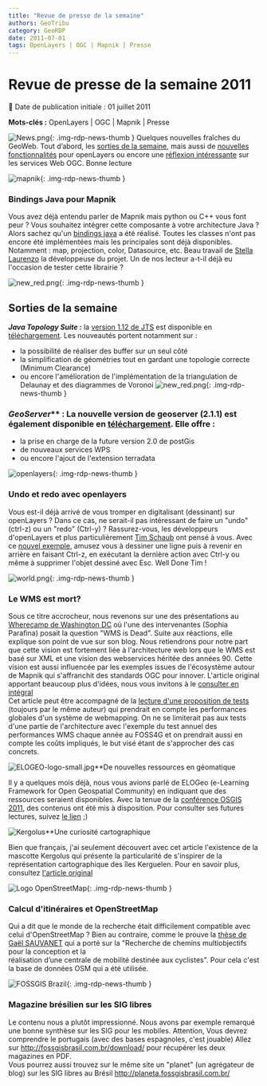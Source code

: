 ```yaml
---
title: "Revue de presse de la semaine"
authors: GeoTribu
category: GeoRDP
date: 2011-07-01
tags: OpenLayers | OGC | Mapnik | Presse
---
```


# Revue de presse de la semaine 2011


:calendar: Date de publication initiale : 01 juillet 2011

**Mots-clés :** OpenLayers | OGC | Mapnik | Presse


![News.png](https://cdn.geotribu.fr/images/internal/icons-rdp-news/news.png){: .img-rdp-news-thumb }
 Quelques nouvelles fraîches du GeoWeb. Tout d’abord, les [sorties de la semaine](#nouveaute), mais aussi de [nouvelles fonctionnalités](#ol) pour openLayers ou encore une [réflexion intéressante](#wms) sur les services Web OGC. Bonne lecture




 ![mapnik](http://www.geotribu.net/sites/default/files/Tuto/img/Blog/Mapnik/mapnik-logo.png){: .img-rdp-news-thumb }

### Bindings Java pour Mapnik

 Vous avez déjà entendu parler de Mapnik mais python ou C++ vous font peur ? Vous souhaitez intégrer cette composante à votre architecture Java ? Alors sachez qu'un [bindings java](https://github.com/stellaeof/mapnik-jni) a été réalisé. Toutes les classes n'ont pas encore été implémentées mais les principales sont déjà disponibles. Notamment : map, projection, color, Datasource, etc. Beau travail de [Stella Laurenzo](https://github.com/stellaeof) la développeuse du projet. Un de nos lecteur a-t-il déjà eu l'occasion de tester cette librairie ?




 ![new_red.png](http://geotribu.net/sites/default/files/Tuto/img/Blog/new_red.png){: .img-rdp-news-thumb }

## Sorties de la semaine

 ***Java Topology Suite :*** la [version 1.12 de JTS](http://t.co/PbQmNAv) est disponible en [téléchargement](http://sourceforge.net/projects/jts-topo-suite/files/jts/1.12/jts-1.12.zip/download). Les nouveautés portent notamment sur :  


 * la possibilité de réaliser des buffer sur un seul côté
 * la simplification de géométries tout en gardant une topologie correcte (Minimum Clearance)
 * ou encore l'amélioration de l'implémentation de la triangulation de Delaunay et des diagrammes de Voronoi
  ![new_red.png](http://www.geotribu.net/sites/default/files/Tuto/img/Blog/geoserver/GeoServer_logo.png){: .img-rdp-news-thumb }

### *GeoServer*** : La nouvelle version de geoserver (2.1.1) est également disponible en [téléchargement](http://geoserver.org/display/GEOS/GeoServer+2.1.1). Elle offre :

  * la prise en charge de la future version 2.0 de postGis
 * de nouveaux services WPS
 * ou encore l'ajout de l'extension terradata



 ![openlayers](https://cdn.geotribu.fr/images/logos-icones/logiciels_librairies/openlayers.png){: .img-rdp-news-thumb }

### Undo et redo avec openlayers

 Vous est-il déjà arrivé de vous tromper en digitalisant (dessinant) sur openLayers ? Dans ce cas, ne serait-il pas intéressant de faire un "undo" (ctrl-z) ou un "redo" (Ctrl-y) ? Rassurez-vous, les développeurs d'openLayers et plus particulièrement [Tim Schaub](http://tschaub.net/) ont pensé à vous. Avec ce [nouvel exemple](https://openlayers.org/dev/examples/draw-undo-redo.html), amusez vous à dessiner une ligne puis à revenir en arrière en faisant Ctrl-z, en exécutant la dernière action avec Ctrl-y ou même à supprimer l'objet dessiné avec Esc. Well Done Tim !




 ![world.png](https://cdn.geotribu.fr/images/internal/icons-rdp-news/world.png){: .img-rdp-news-thumb }

### Le WMS est mort?

 Sous ce titre accrocheur, nous revenons sur une des présentations au [Wherecamp de Washington DC](http://www.wherecampdc.org/) où l'une des intervenantes (Sophia Parafina) posait la question "WMS is Dead". Suite aux réactions, elle explique son point de vue sur son blog. Nous retiendrons pour notre part que cette vision est fortement liée à l'architecture web lors que le WMS est basé sur XML et une vision des webservices héritée des années 90. Cette vision est aussi influencée par les exemples issues de l'écosystème autour de Mapnik qui s'affranchit des standards OGC pour innover. L'article original apportant beaucoup plus d'idées, nous vous invitons à le [consulter en intégral](http://sproke.blogspot.com/2011/06/summarizing-why-wms-is-dead.html)  
 Cet article peut être accompagné de la [lecture d'une proposition de tests](http://sproke.blogspot.com/2011/06/give-us-thunderdome.html) (toujours par le même auteur) qui prendrait en compte les performances globales d'un système de webmapping. On ne se limiterait pas aux tests d'une partie de l'architecture avec l'exemple du test annuel des performances WMS chaque année au FOSS4G et on prendrait aussi en compte les coûts impliqués, le but visé étant de s'approcher des cas concrets.




 ![ELOGEO-logo-small.jpg](http://geotribu.net/sites/default/files/Tuto/img/Blog/divers/ELOGEO-logo-small.jpg)**De nouvelles ressources en géomatique

 Il y a quelques mois déjà, nous vous avions parlé de ELOGeo (e-Learning Framework for Open Geospatial Community) en indiquant que des ressources seraient disponibles. Avec la tenue de la [conférence OSGIS 2011](http://cgs.nottingham.ac.uk/~osgis11/os_home.html), des contenus ont été mis à disposition. Pour consulter ses futures lectures, suivez [le lien](http://elogeo.nottingham.ac.uk/xmlui/handle/123456789/1) ;)




 ![Kergolus](http://www.geotribu.net/sites/default/files/Tuto/img/Blog/kergolus_mascotte.jpg)**Une curiosité cartographique

 Bien que français, j'ai seulement découvert avec cet article l'existence de la mascotte Kergolus qui présente la particularité de s'inspirer de la représentation cartographique des îles Kerguelen. Pour en savoir plus, consultez [l'article original](http://bigthink.com/ideas/38958)




 ![Logo OpenStreetMap](https://cdn.geotribu.fr/images/logos-icones/OpenStreetMap/Openstreetmap.png){: .img-rdp-news-thumb }

### Calcul d'itinéraires et OpenStreetMap

 Qui a dit que le monde de la recherche était difficilement compatible avec celui d'OpenStreetMap ? Bien au contraire, comme le prouve la [thèse de Gaël SAUVANET](http://tel.archives-ouvertes.fr/tel-00603891/fr/) qui a porté sur la "Recherche de chemins multiobjectifs pour la conception et la  
 réalisation d’une centrale de mobilité destinée aux cyclistes". Pour cela c'est la base de données OSM qui a été utilisée.




 ![FOSSGIS Brazil](http://www.geotribu.net/sites/default/files/Tuto/img/Blog/fossgis_logo.png){: .img-rdp-news-thumb }

### Magazine brésilien sur les SIG libres

 Le contenu nous a plutôt impressionné. Nous avons par exemple remarqué une bonne synthèse sur les SIG pour les mobiles. Attention, Vous devrez comprendre le portugais (avec des bases espagnoles, c'est jouable) Allez sur <http://fossgisbrasil.com.br/download/> pour récupérer les deux magazines en PDF.  
 Vous pourrez aussi trouvez sur le même site un "planet" (un agrégateur de blog) sur les SIG libres au Brésil <http://planeta.fossgisbrasil.com.br/>
